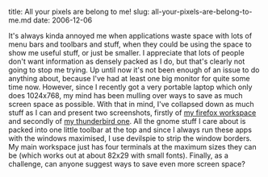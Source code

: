 title: All your pixels are belong to me!
slug: all-your-pixels-are-belong-to-me.md
date: 2006-12-06


It's always kinda annoyed me when applications waste space with lots of menu bars and toolbars and stuff, when they could be using the space to show me useful stuff, or just be smaller.
I appreciate that lots of people don't want information as densely packed as I do, but that's clearly not going to stop me trying. Up until now it's not been enough of an issue to do anything about, because I've had at least one big monitor for quite some time now.
However, since I recently got a very portable laptop which only does 1024x768, my mind has been mulling over ways to save as much screen space as possible.
With that in mind, I've collapsed down as much stuff as I can and present two screenshots, firstly of [my firefox workspace](http://www.pointlessrubbish.net/waishou-2006-12-06-firefox.png) and secondly of [my thunderbird one](http://www.pointlessrubbish.net/waishou-2006-12-06-thunderbird.png). All the gnome stuff I care about is packed into one little toolbar at the top and since I always run these apps with the windows maximised, I use devilspie to strip the window borders. My main workspace just has four terminals at the maximum sizes they can be (which works out at about 82x29 with small fonts).
Finally, as a challenge, can anyone suggest ways to save even more screen space?